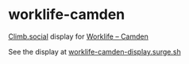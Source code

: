 # worklife-camden
[Climb.social](http://climb.social/) display for [Worklife – Camden](http://work.life/)

See the display at [worklife-camden-display.surge.sh](worklife-camden-display.surge.sh)
